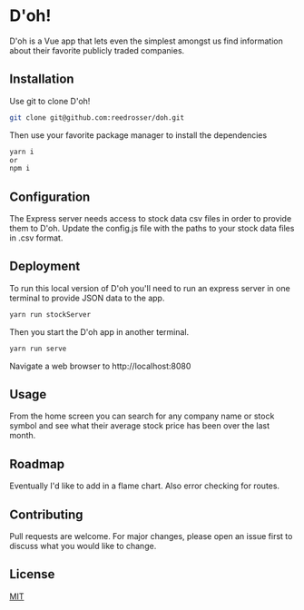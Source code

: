 # D'oh!

D'oh is a Vue app that lets even the simplest amongst us find information about their favorite publicly traded companies.

## Installation

Use git to clone D'oh!

```bash
git clone git@github.com:reedrosser/doh.git
```

Then use your favorite package manager to install the dependencies

```bash
yarn i
or
npm i
```

## Configuration

The Express server needs access to stock data csv files in order to provide them to D'oh. Update the config.js file with the paths to your stock data files in .csv format.

## Deployment

To run this local version of D'oh you'll need to run an express server in one terminal to provide JSON data to the app.

```bash
yarn run stockServer
```

Then you start the D'oh app in another terminal.

```bash
yarn run serve
```

Navigate a web browser to http://localhost:8080

## Usage

From the home screen you can search for any company name or stock symbol and see what their average stock price has been over the last month.

## Roadmap

Eventually I'd like to add in a flame chart.
Also error checking for routes.

## Contributing

Pull requests are welcome. For major changes, please open an issue first to discuss what you would like to change.

## License

[MIT](https://choosealicense.com/licenses/mit/)
